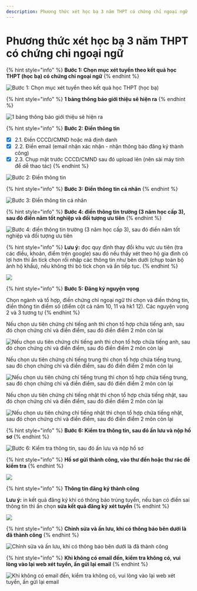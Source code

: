 ```yaml
---
description: Phương thức xét học bạ 3 năm THPT có chứng chỉ ngoại ngữ
---
```


# Phương thức xét học bạ 3 năm THPT có chứng chỉ ngoại ngữ

{% hint style="info" %}
**Bước 1: Chọn mục xét tuyển theo kết quả học THPT (học bạ) có chứng chỉ ngoại ngữ**
{% endhint %}

![Bước 1: Chọn mục xét tuyển theo kết quả học THPT (học bạ)](<../../.gitbook/assets/c1 (1).PNG>)

{% hint style="info" %}
**1 bảng thông báo giới thiệu sẽ hiện ra**
{% endhint %}

![1 bảng thông báo giới thiệu sẽ hiện ra](<../../.gitbook/assets/c0 ccnn.PNG>)

{% hint style="info" %}
**Bước 2: Điền thông tin**

* [x] 2.1. Điền CCCD/CMND hoặc mã định danh
* [x] 2.2. Điền email (email nhận xác nhận - nhận thông báo đăng ký thành công)
* [x] 2.3. Chụp mặt trước CCCD/CMND sau đó upload lên (nên sài máy tính để dễ thao tác)
{% endhint %}

![Bước 2: Điền thông tin](<../../.gitbook/assets/c2 hb.PNG>)

{% hint style="info" %}
**Bước 3: Điền thông tin cá nhân**
{% endhint %}

![Bước 3: Điền thông tin cá nhân](<../../.gitbook/assets/c3 ccnn.PNG>)

{% hint style="info" %}
**Bước 4: điền thông tin trường (3 năm học cấp 3), sau đó điền năm tốt nghiệp và đối tượng ưu tiên**
{% endhint %}

![Bước 4: điền thông tin trường (3 năm học cấp 3), sau đó điền năm tốt nghiệp và đối tượng ưu tiên](<../../.gitbook/assets/c4 ccnn.PNG>)

{% hint style="info" %}
**Lưu ý:** đọc quy định thay đổi khu vực ưu tiên (tra các điều, khoản, điểm trên google) sau đó nếu thấy xét theo hộ gia đình có lợi hơn thì ấn tick chọn rồi nhập các thông tin như bên dưới (chụp toàn bộ ảnh hộ khẩu), nếu không thì bỏ tick chọn và ấn tiếp tục.
{% endhint %}

![](<../../.gitbook/assets/c5 hsg.PNG>)

{% hint style="info" %}
**Bước 5: Đăng ký nguyện vọng**

Chọn ngành và tổ hợp, điền chứng chỉ ngoại ngữ thì chọn và điền thông tin, điền thông tin điểm số (điểm cột cả năm 10, 11 và hk1 12). Các nguyện vọng 2 và 3 tương tự
{% endhint %}

Nếu chọn ưu tiên chứng chỉ tiếng anh thì chọn tổ hợp chứa tiếng anh, sau đó chọn chứng chỉ và điền điểm, sau đó điền điểm 2 môn còn lại

![Nếu chọn ưu tiên chứng chỉ tiếng anh thì chọn tổ hợp chứa tiếng anh, sau đó chọn chứng chỉ và điền điểm, sau đó điền điểm 2 môn còn lại](<../../.gitbook/assets/c5 cnnn.PNG>)

Nếu chọn ưu tiên chứng chỉ tiếng trung thì chọn tổ hợp chứa tiếng trung, sau đó chọn chứng chỉ và điền điểm, sau đó điền điểm 2 môn còn lại

![Nếu chọn ưu tiên chứng chỉ tiếng trung thì chọn tổ hợp chứa tiếng trung, sau đó chọn chứng chỉ và điền điểm, sau đó điền điểm 2 môn còn lại](<../../.gitbook/assets/c7 ccnn.PNG>)

Nếu chọn ưu tiên chứng chỉ tiếng nhật thì chọn tổ hợp chứa tiếng nhật, sau đó chọn chứng chỉ và điền điểm, sau đó điền điểm 2 môn còn lại

![Nếu chọn ưu tiên chứng chỉ tiếng nhật thì chọn tổ hợp chứa tiếng nhật, sau đó chọn chứng chỉ và điền điểm, sau đó điền điểm 2 môn còn lại](<../../.gitbook/assets/c8 ccnn.PNG>)

{% hint style="info" %}
**Bước 6: Kiểm tra thông tin, sau đó ấn lưu và nộp hồ sơ**
{% endhint %}

![Bước 6: Kiểm tra thông tin, sau đó ấn lưu và nộp hồ sơ](<../../.gitbook/assets/c7 hsg.PNG>)

{% hint style="info" %}
**Hồ sơ gửi thành công, vào thư đến hoặc thư rác để kiểm tra**
{% endhint %}

![](<../../.gitbook/assets/c9 ccnn.PNG>)

{% hint style="info" %}
**Thông tin đăng ký thành công**

**Lưu ý:** in kết quả đăng ký khi có thông báo trúng tuyển, nếu bạn có điền sai thông tin thì ấn chọn **sửa kết quả đăng ký xét tuyển**
{% endhint %}

![](<../../.gitbook/assets/c10 ccnn.PNG>)

{% hint style="info" %}
**Chỉnh sửa và ấn lưu, khi có thông báo bên dưới là đã thành công**
{% endhint %}

![Chỉnh sửa và ấn lưu, khi có thông báo bên dưới là đã thành công](<../../.gitbook/assets/c11 ccnn (1).PNG>)

{% hint style="info" %}
**Khi không có email đến, kiểm tra không có, vui lòng vào lại web xét tuyển, ấn gửi lại email**
{% endhint %}

![Khi không có email đến, kiểm tra không có, vui lòng vào lại web xét tuyển, ấn gửi lại email](<../../.gitbook/assets/re send.PNG>)
